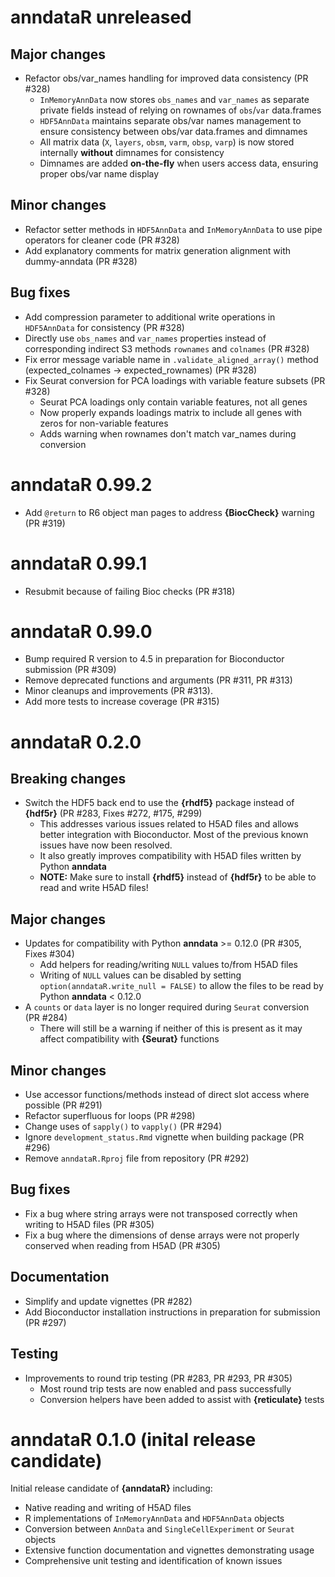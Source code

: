 # anndataR unreleased

## Major changes

- Refactor obs/var_names handling for improved data consistency (PR #328)
  - `InMemoryAnnData` now stores `obs_names` and `var_names` as separate private fields instead of relying on rownames of `obs`/`var` data.frames
  - `HDF5AnnData` maintains separate obs/var names management to ensure consistency between obs/var data.frames and dimnames
  - All matrix data (`X`, `layers`, `obsm`, `varm`, `obsp`, `varp`) is now stored internally **without** dimnames for consistency
  - Dimnames are added **on-the-fly** when users access data, ensuring proper obs/var name display

## Minor changes

- Refactor setter methods in `HDF5AnnData` and `InMemoryAnnData` to use pipe 
  operators for cleaner code (PR #328)
- Add explanatory comments for matrix generation alignment with dummy-anndata 
  (PR #328)


## Bug fixes

- Add compression parameter to additional write operations in `HDF5AnnData` 
  for consistency (PR #328)
- Directly use `obs_names` and `var_names` properties instead of corresponding
  indirect S3 methods `rownames` and `colnames` (PR #328)
- Fix error message variable name in `.validate_aligned_array()` method 
  (expected_colnames → expected_rownames) (PR #328)
- Fix Seurat conversion for PCA loadings with variable feature subsets (PR #328)
  - Seurat PCA loadings only contain variable features, not all genes
  - Now properly expands loadings matrix to include all genes with zeros for non-variable features
  - Adds warning when rownames don't match var_names during conversion

# anndataR 0.99.2

* Add `@return` to R6 object man pages to address **{BiocCheck}** warning (PR #319)

# anndataR 0.99.1

* Resubmit because of failing Bioc checks (PR #318)

# anndataR 0.99.0

- Bump required R version to 4.5 in preparation for Bioconductor submission
  (PR #309)
- Remove deprecated functions and arguments (PR #311, PR #313)
- Minor cleanups and improvements (PR #313).
- Add more tests to increase coverage (PR #315)

# anndataR 0.2.0

## Breaking changes

- Switch the HDF5 back end to use the **{rhdf5}** package instead of **{hdf5r}**
  (PR #283, Fixes #272, #175, #299)
  - This addresses various issues related to H5AD files and allows better
    integration with Bioconductor. Most of the previous known issues have now
    been resolved.
  - It also greatly improves compatibility with H5AD files written by Python
    **anndata**
  - **NOTE:** Make sure to install **{rhdf5}** instead of **{hdf5r}** to be able
    to read and write H5AD files!

## Major changes

- Updates for compatibility with Python **anndata** >= 0.12.0 (PR #305,
  Fixes #304)
  - Add helpers for reading/writing `NULL` values to/from H5AD files
  - Writing of `NULL` values can be disabled by setting
    `option(anndataR.write_null = FALSE)` to allow the files to be read by
    Python **anndata** < 0.12.0
- A `counts` or `data` layer is no longer required during `Seurat` conversion
  (PR #284)
  - There will still be a warning if neither of this is present as it may
    affect compatibility with **{Seurat}** functions
    
## Minor changes

- Use accessor functions/methods instead of direct slot access where possible
  (PR #291)
- Refactor superfluous for loops (PR #298)
- Change uses of `sapply()` to `vapply()` (PR #294)
- Ignore `development_status.Rmd` vignette when building package (PR #296)
- Remove `anndataR.Rproj` file from repository (PR #292)

## Bug fixes

- Fix a bug where string arrays were not transposed correctly when writing to
  H5AD files (PR #305)
- Fix a bug where the dimensions of dense arrays were not properly conserved
  when reading from H5AD (PR #305)

## Documentation

- Simplify and update vignettes (PR #282)
- Add Bioconductor installation instructions in preparation for submission (PR #297)

## Testing

- Improvements to round trip testing (PR #283, PR #293, PR #305)
  - Most round trip tests are now enabled and pass successfully
  - Conversion helpers have been added to assist with **{reticulate}** tests

# anndataR 0.1.0 (inital release candidate)

Initial release candidate of **{anndataR}** including:

- Native reading and writing of H5AD files
- R implementations of `InMemoryAnnData` and `HDF5AnnData` objects
- Conversion between `AnnData` and `SingleCellExperiment` or `Seurat` objects
- Extensive function documentation and vignettes demonstrating usage
- Comprehensive unit testing and identification of known issues
